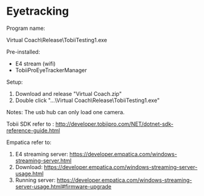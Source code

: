 # Eyetracking

Program name:

 Virtual Coach\Release\TobiiTesting1.exe


Pre-installed:
- E4 stream (wifi)
- TobiiProEyeTrackerManager

Setup:
1) Download and release "Virtual Coach.zip"
2) Double click "...\Virtual Coach\Release\TobiiTesting1.exe"


Notes:
The usb hub can only load one camera.


Tobii SDK
refer to : http://developer.tobiipro.com/NET/dotnet-sdk-reference-guide.html

Empatica 
refer to:
1. E4 streaming server: https://developer.empatica.com/windows-streaming-server.html
2. Download: https://developer.empatica.com/windows-streaming-server-usage.html
3. Running server: https://developer.empatica.com/windows-streaming-server-usage.html#firmware-upgrade

